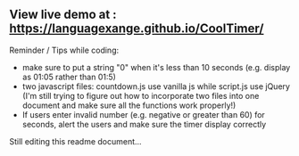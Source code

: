 ## View live demo at : https://languagexange.github.io/CoolTimer/

Reminder / Tips while coding:
- make sure to put a string "0" when it's less than 10 seconds (e.g. display as 01:05 rather than 01:5)
- two javascript files: countdown.js use vanilla js while script.js use jQuery
(I'm still trying to figure out how to incorporate two files into one document and make sure all the functions work properly!)
- If users enter invalid number (e.g. negative or greater than 60) for seconds, alert the users and make sure the timer display correctly

Still editing this readme document...
